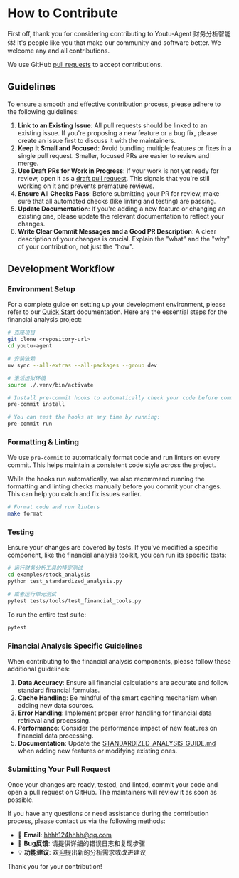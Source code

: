 # How to Contribute

First off, thank you for considering contributing to Youtu-Agent 财务分析智能体! It's people like you that make our community and software better. We welcome any and all contributions.

We use GitHub [pull requests](https://docs.github.com/en/pull-requests/collaborating-with-pull-requests/proposing-changes-to-your-work-with-pull-requests/about-pull-requests) to accept contributions.

## Guidelines

To ensure a smooth and effective contribution process, please adhere to the following guidelines:

1.  **Link to an Existing Issue**: All pull requests should be linked to an existing issue. If you're proposing a new feature or a bug fix, please create an issue first to discuss it with the maintainers.
2.  **Keep It Small and Focused**: Avoid bundling multiple features or fixes in a single pull request. Smaller, focused PRs are easier to review and merge.
3.  **Use Draft PRs for Work in Progress**: If your work is not yet ready for review, open it as a [draft pull request](https://docs.github.com/en/pull-requests/collaborating-with-pull-requests/proposing-changes-to-your-work-with-pull-requests/about-pull-requests#draft-pull-requests). This signals that you're still working on it and prevents premature reviews.
4.  **Ensure All Checks Pass**: Before submitting your PR for review, make sure that all automated checks (like linting and testing) are passing.
5.  **Update Documentation**: If you're adding a new feature or changing an existing one, please update the relevant documentation to reflect your changes.
6.  **Write Clear Commit Messages and a Good PR Description**: A clear description of your changes is crucial. Explain the "what" and the "why" of your contribution, not just the "how".

## Development Workflow

### Environment Setup

For a complete guide on setting up your development environment, please refer to our [Quick Start](https://tencentcloudadp.github.io/youtu-agent/quickstart/) documentation. Here are the essential steps for the financial analysis project:

```sh
# 克隆项目
git clone <repository-url>
cd youtu-agent

# 安装依赖
uv sync --all-extras --all-packages --group dev

# 激活虚拟环境
source ./.venv/bin/activate

# Install pre-commit hooks to automatically check your code before committing
pre-commit install

# You can test the hooks at any time by running:
pre-commit run
```

### Formatting & Linting

We use `pre-commit` to automatically format code and run linters on every commit. This helps maintain a consistent code style across the project.

While the hooks run automatically, we also recommend running the formatting and linting checks manually before you commit your changes. This can help you catch and fix issues earlier.

```sh
# Format code and run linters
make format
```

### Testing

Ensure your changes are covered by tests. If you've modified a specific component, like the financial analysis toolkit, you can run its specific tests:

```sh
# 运行财务分析工具的特定测试
cd examples/stock_analysis
python test_standardized_analysis.py

# 或者运行单元测试
pytest tests/tools/test_financial_tools.py
```

To run the entire test suite:

```sh
pytest
```

### Financial Analysis Specific Guidelines

When contributing to the financial analysis components, please follow these additional guidelines:

1. **Data Accuracy**: Ensure all financial calculations are accurate and follow standard financial formulas.
2. **Cache Handling**: Be mindful of the smart caching mechanism when adding new data sources.
3. **Error Handling**: Implement proper error handling for financial data retrieval and processing.
4. **Performance**: Consider the performance impact of new features on financial data processing.
5. **Documentation**: Update the [STANDARDIZED_ANALYSIS_GUIDE.md](examples/stock_analysis/STANDARDIZED_ANALYSIS_GUIDE.md) when adding new features or modifying existing ones.

### Submitting Your Pull Request

Once your changes are ready, tested, and linted, commit your code and open a pull request on GitHub. The maintainers will review it as soon as possible.

If you have any questions or need assistance during the contribution process, please contact us via the following methods:
- 📧 **Email**: hhhh124hhhh@qq.com
- 🐛 **Bug反馈**: 请提供详细的错误日志和复现步骤
- 💡 **功能建议**: 欢迎提出新的分析需求或改进建议

Thank you for your contribution!